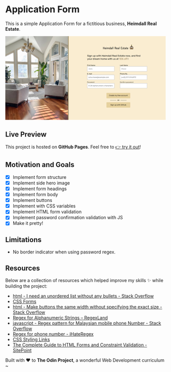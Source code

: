 # Application Form

This is a simple Application Form for a fictitious business, **Heimdall Real Estate**.

![](./assets/chrome_ZFKbz.png)

## Live Preview

This project is hosted on **GitHub Pages**. Feel free to [:point_right: try it out](https://raineedust.github.io/application-form/)!

## Motivation and Goals

- [x] Implement form structure
- [x] Implement side hero image
- [x] Implement form headings
- [x] Implement form body
- [x] Implement buttons
- [x] Implement with CSS variables
- [x] Implement HTML form validation
- [x] Implement password confirmation validation with JS
- [x] Make it pretty!

## Limitations

- No border indicator when using password regex.

## Resources

Below are a collection of resources which helped improve my skills :sparkles: while building the project:

- [html - I need an unordered list without any bullets - Stack Overflow](https://stackoverflow.com/questions/1027354/i-need-an-unordered-list-without-any-bullets)
- [CSS Forms](https://www.w3schools.com/css/css_form.asp)
- [html - Make buttons the same width without specifying the exact size - Stack Overflow](https://stackoverflow.com/questions/13483331/make-buttons-the-same-width-without-specifying-the-exact-size)
- [Regex for Alphanumeric Strings – RegexLand](https://regexland.com/regex-for-alphanumeric-strings/)
- [javascript - Regex pattern for Malaysian mobile phone Number - Stack Overflow](https://stackoverflow.com/questions/45406613/regex-pattern-for-malaysian-mobile-phone-number)
- [Regex for phone number - iHateRegex](https://ihateregex.io/expr/phone/)
- [CSS Styling Links](https://www.w3schools.com/css/css_link.asp)
- [The Complete Guide to HTML Forms and Constraint Validation - SitePoint](https://www.sitepoint.com/html-forms-constraint-validation-complete-guide/)

Built with :heart: to **The Odin Project**, a wonderful Web Development curriculum ~
